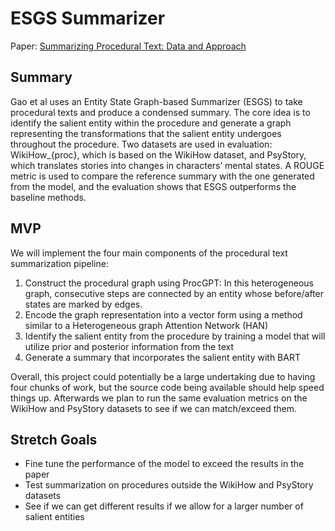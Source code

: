 # ESGS Summarizer

Paper: [Summarizing Procedural Text: Data and Approach](https://aclanthology.org/2022.findings-emnlp.162.pdf)

## Summary

Gao et al uses an Entity State Graph-based Summarizer (ESGS) to take procedural texts and produce a condensed summary. The core idea is to identify the salient entity within the procedure and generate a graph representing the transformations that the salient entity undergoes throughout the procedure. Two datasets are used in evaluation: WikiHow_{proc}, which is based on the WikiHow dataset, and PsyStory, which translates stories into changes in characters’ mental states. A ROUGE metric is used to compare the reference summary with the one generated from the model, and the evaluation shows that ESGS outperforms the baseline methods.

## MVP
We will implement the four main components of the procedural text summarization pipeline:
1.	Construct the procedural graph using ProcGPT: In this heterogeneous graph, consecutive steps are connected by an entity whose before/after states are marked by edges.
2.	Encode the graph representation into a vector form using a method similar to a Heterogeneous graph Attention Network (HAN)
3.	Identify the salient entity from the procedure by training a model that will utilize prior and posterior information from the text
4.	Generate a summary that incorporates the salient entity with BART

Overall, this project could potentially be a large undertaking due to having four chunks of work, but the source code being available should help speed things up. Afterwards we plan to run the same evaluation metrics on the WikiHow and PsyStory datasets to see if we can match/exceed them.

## Stretch Goals
-	Fine tune the performance of the model to exceed the results in the paper
-	Test summarization on procedures outside the WikiHow and PsyStory datasets
-	See if we can get different results if we allow for a larger number of salient entities

